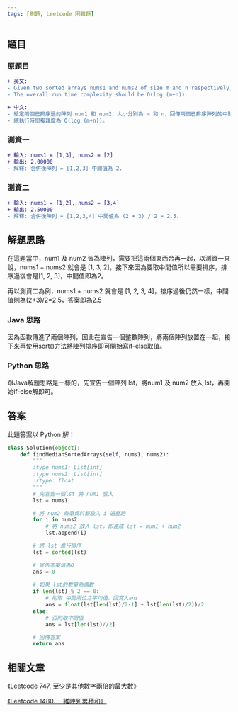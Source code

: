 ```yaml
---
tags: [刷題, Leetcode 困難題]
---
```



## 題目

### 原題目
```diff
+ 英文:
- Given two sorted arrays nums1 and nums2 of size m and n respectively, return the median of the two sorted arrays.
- The overall run time complexity should be O(log (m+n)).

+ 中文:
- 給定兩個已排序過的陣列 num1 和 num2，大小分別為 m 和 n，回傳兩個已排序陣列的中間值。
- 總執行時間複雜度為 O(log (m+n))。
```

### 測資一

```diff
+ 輸入: nums1 = [1,3], nums2 = [2]
+ 輸出: 2.00000
- 解釋: 合併後陣列 = [1,2,3] 中間值為 2.
```

### 測資二

```diff
+ 輸入: nums1 = [1,2], nums2 = [3,4]
+ 輸出: 2.50000
- 解釋: 合併後陣列 = [1,2,3,4] 中間值為 (2 + 3) / 2 = 2.5.
```

## 解題思路
在這題當中，num1 及 num2 皆為陣列，需要把這兩個東西合再一起，以測資一來說，nums1 + nums2 就會是 [1, 3, 2]，接下來因為要取中間值所以需要排序，排序過後會是[1, 2, 3]，中間值即為2。

再以測資二為例，nums1 + nums2 就會是 [1, 2, 3, 4]，排序過後仍然一樣，中間值則為(2+3)/2=2.5，答案即為2.5

### Java 思路
因為函數傳進了兩個陣列，因此在宣告一個整數陣列，將兩個陣列放置在一起，接下來再使用sort()方法將陣列排序即可開始寫if-else取值。

### Python 思路
跟Java解題思路是一樣的，先宣告一個陣列 lst，將num1 及 num2 放入 lst，再開始if-else解即可。

## 答案
此題答案以 Python 解！
```Python
class Solution(object):
    def findMedianSortedArrays(self, nums1, nums2):
        """
        :type nums1: List[int]
        :type nums2: List[int]
        :rtype: float
        """
        # 先宣告一個lst 將 num1 放入
        lst = nums1

        # 將 num2 每筆資料都放入 i 遍歷跑
        for i in nums2:
            # 將 nums2 放入 lst，即達成 lst = num1 + num2
            lst.append(i)

        # 將 lst 進行排序
        lst = sorted(lst)

        # 宣告答案值為0
        ans = 0
        
        # 如果 lst的數量為偶數
        if len(lst) % 2 == 0:
            # 則取 中間兩位之平均值，回寫入ans
            ans = float(lst[len(lst)/2-1] + lst[len(lst)/2])/2
        else:
            # 否則取中間值
            ans = lst[len(lst)//2]

        # 回傳答案
        return ans
```

## 相關文章

[《Leetcode 747. 至少是其他數字兩倍的最大數》](/pages/a0b856//)

[《Leetcode 1480. 一維陣列累積和》](/pages/71d590/)
